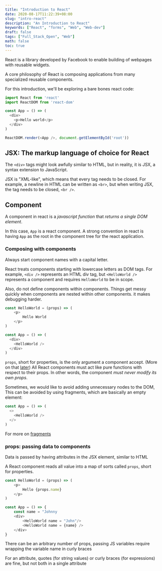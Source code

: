 ```yaml
---
title: "Introduction to React"
date: 2020-08-17T11:22:39+08:00
slug: "intro-react"
description: "An Introduction to React"
keywords: ["React", "forms", "Web", "Web-dev"]
draft: false
tags: ["Full_Stack_Open", "Web"]
math: false
toc: true
---
```


React is a library developed by Facebook to enable building of webpages with reusable widgets.

A core philosophy of React is composing applications from many specialized reusable components.

For this introduction, we'll be exploring a bare bones react code:

```js
import React from 'react'
import ReactDOM from 'react-dom'

const App = () => (
  <div>
    <p>Hello world</p>
  </div>
)

ReactDOM.render(<App />, document.getElementById('root'))
```

## JSX: The markup language of choice for React

The `<div>` tags might look awfully similar to HTML, but in reality, it is JSX, a syntax extension to JavaScript.

JSX is "XML-like", which means that every tag needs to be closed. For example, a newline in HTML can be written as `<br>`, but when writing JSX, the tag needs to be closed, `<br />`.

## Component

A component in react is a *javascript function* that *returns a single DOM element*.

In this case, `App` is a react component. A strong convention in react is having `App` as the root in the component tree for the react application.

### Composing with components

Always start component names with a capital letter.

React treats components starting with lowercase letters as DOM tags. For example, `<div />` represents an HTML div tag, but `<HelloWorld />` represents a component and requires `HelloWorld` to be in scope.

Also, do not define components within components. Things get messy quickly when components are nested within other components. it makes debugging harder.

```js
const HelloWorld = (props) => (
    <p>
        Hello World
    </p>
)

const App = () => (
  <div>
    <HelloWorld />
  </div>
)
```

`props`, short for properties, is the only argument a component accept. (More on that [later](#props-passing-data-to-components)) All React components must act like pure functions with respect to their props. In other words, the component *must never modify its own props*.

Sometimes, we would like to avoid adding unnecessary nodes to the DOM, This can be avoided by using fragments, which are basically an empty element:

```js
const App = () => (
  <>
    <HelloWorld />
  </>
)
```

For more on [fragments](https://reactjs.org/docs/fragments.html#short-syntax)

### props: passing data to components

Data is passed by having attributes in the JSX element, similar to HTML

A React component reads all value into a map of sorts called `props`, short for properties.

```js
const HelloWorld = (props) => (
    <p>
        Hello {props.name}
    </p>
)

const App = () => {
    const name = "Johnny
    <div>
        <HelloWorld name = "John"/>
        <HelloWorld name = {name} />
    </div>
}
```

There can be an arbitrary number of props, passing JS variables require wrapping the variable name in curly braces

For an attribute, quotes (for string values) or curly braces (for expressions) are fine, but not both in a single attribute
